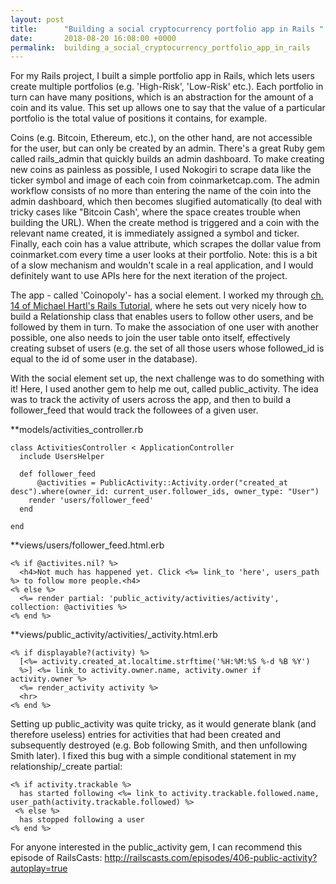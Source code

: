```yaml
---
layout: post
title:      "Building a social cryptocurrency portfolio app in Rails "
date:       2018-08-20 16:08:00 +0000
permalink:  building_a_social_cryptocurrency_portfolio_app_in_rails
---
```



For my Rails project, I built a simple portfolio app in Rails, which lets users create multiple portfolios (e.g. 'High-Risk', 'Low-Risk' etc.). Each portfolio in turn can have many positions, which is an abstraction for the amount of a coin and its value. This set up allows one to say that the value of a particular portfolio is the total value of positions it contains, for example. 

Coins (e.g. Bitcoin, Ethereum, etc.), on the other hand, are not accessible for the user, but can only be created by an admin. There's a great Ruby gem called rails_admin that quickly builds an admin dashboard. To make creating new coins as painless as possible, I used Nokogiri to scrape data like the ticker symbol and image of each coin from coinmarketcap.com. The admin workflow consists of no more than entering the name of the coin into the admin dashboard, which then becomes slugified automatically (to deal with tricky cases like "Bitcoin Cash', where the space creates trouble when building the URL). When the create method is triggered and a coin with the relevant name created, it is immediately assigned a symbol and ticker. Finally, each coin has a value attribute, which scrapes the dollar value from coinmarket.com every time a user looks at their portfolio. Note: this is a bit of a slow mechanism and wouldn't scale in a real application, and I would definitely want to use APIs here for the next iteration of the project. 

The app - called 'Coinopoly'- has a social element. I worked my through [ch. 14 of Michael Hartl's Rails Tutorial](https://www.railstutorial.org/book/following_users), where he sets out very nicely how to build a Relationship class that enables users to follow other users, and be followed by them in turn. To make the association of one user with another possible, one also needs to join the user table onto itself, effectively creating subset of users (e.g. the set of all those users whose followed_id is equal to the id of some user in the database).

With the social element set up, the next challenge was to do something with it! Here, I used another gem to help me out, called public_activity. The idea was to track the activity of users across the app, and then to build a follower_feed that would track the followees of a given user. 

**models/activities_controller.rb

```
class ActivitiesController < ApplicationController
  include UsersHelper
	
  def follower_feed
      @activities = PublicActivity::Activity.order("created_at desc").where(owner_id: current_user.follower_ids, owner_type: "User")
    render 'users/follower_feed'
  end
	
end
```

**views/users/follower_feed.html.erb

```
<% if @activites.nil? %>
  <h4>Not much has happened yet. Click <%= link_to 'here', users_path %> to follow more people.<h4>
<% else %>
  <%= render partial: 'public_activity/activities/activity', collection: @activities %>
<% end %>
```

**views/public_activity/activities/_activity.html.erb
```
<% if displayable?(activity) %>
  [<%= activity.created_at.localtime.strftime('%H:%M:%S %-d %B %Y')
  %>] <%= link_to activity.owner.name, activity.owner if activity.owner %>
  <%= render_activity activity %>
  <hr>
<% end %>
```

Setting up public_activity was quite tricky, as it would generate blank (and therefore useless) entries for activities that had been created and subsequently destroyed (e.g. Bob following Smith, and then unfollowing Smith later). I fixed this bug with a simple conditional statement in my relationship/_create partial:

```
<% if activity.trackable %>
  has started following <%= link_to activity.trackable.followed.name, user_path(activity.trackable.followed) %>
 <% else %>
  has stopped following a user
<% end %>

```

For anyone interested in the public_activity gem, I can recommend this episode of RailsCasts: http://railscasts.com/episodes/406-public-activity?autoplay=true

